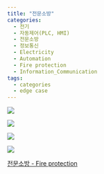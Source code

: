 ```yaml
---
title: "전문소방"
categories:
  - 전기
  - 자동제어(PLC, HMI)
  - 전문소방
  - 정보통신
  - Electricity
  - Automation
  - Fire protection
  - Information_Communication
tags:
  - categories
  - edge case
---
```


<a href="https://blog.naver.com/PostList.nhn?blogId=seastory9&from=postList&categoryNo=195"><img src="https://seastory.github.io/YYtech/assets/images/C_00.jpg">

<a href="https://blog.naver.com/PostList.nhn?blogId=seastory9&from=postList&categoryNo=195"><img src="https://seastory.github.io/YYtech/assets/images/C_01.jpg">

<a href="https://blog.naver.com/PostList.nhn?blogId=seastory9&from=postList&categoryNo=195"><img src="https://seastory.github.io/YYtech/assets/images/C_02.jpg">

<a href="https://blog.naver.com/PostList.nhn?blogId=seastory9&from=postList&categoryNo=195"><img src="https://seastory.github.io/YYtech/assets/images/C_03.jpg">

<a href="https://blog.naver.com/PostList.nhn?blogId=seastory9&from=postList&categoryNo=195"> 전문소방 - Fire protection
